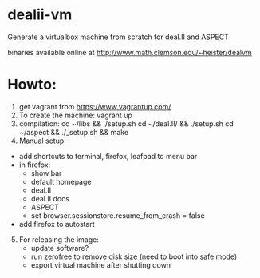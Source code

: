# dealii-vm

Generate a virtualbox machine from scratch for deal.II and ASPECT

binaries available online at http://www.math.clemson.edu/~heister/dealvm

# Howto:

1. get vagrant from https://www.vagrantup.com/
2. To create the machine:
     vagrant up
3. compilation:
     cd ~/libs && ./setup.sh
     cd ~/deal.II/ && ./setup.sh
     cd ~/aspect && ./_setup.sh && make
4. Manual setup:
  - add shortcuts to terminal, firefox, leafpad to menu bar
  - in firefox:
    - show bar
    - default homepage
    - deal.II
    - deal.II docs
    - ASPECT
    - set browser.sessionstore.resume_from_crash = false
  - add firefox to  autostart
5. For releasing the image:
   - update software?
   - run zerofree to remove disk size (need to boot into safe mode)
   - export virtual machine after shutting down

